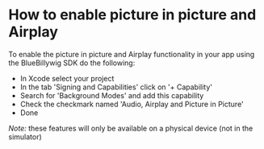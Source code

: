 # How to enable picture in picture and Airplay

To enable the picture in picture and Airplay functionality in your app using the BlueBillywig SDK do the following:

- In Xcode select your project
- In the tab 'Signing and Capabilities' click on '+ Capability'
- Search for 'Background Modes' and add this capability
- Check the checkmark named 'Audio, Airplay and Picture in Picture'
- Done

*Note:* these features will only be available on a physical device (not in the simulator)
